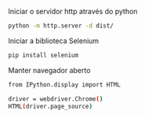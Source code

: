Iniciar o servidor http através do python
```bash
python -m http.server -d dist/
```

Iniciar a biblioteca Selenium
```bash
pip install selenium
```

Manter navegador aberto
```bash
from IPython.display import HTML

driver = webdriver.Chrome()
HTML(driver.page_source)
```